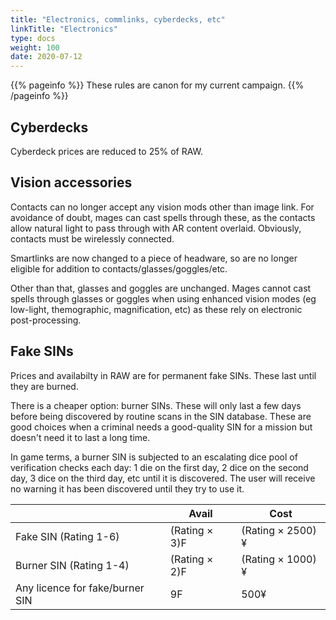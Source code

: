 ```yaml
---
title: "Electronics, commlinks, cyberdecks, etc"
linkTitle: "Electronics"
type: docs    
weight: 100
date: 2020-07-12
---
```


{{% pageinfo %}} 
These rules are canon for my current campaign.
{{% /pageinfo %}}

## Cyberdecks

Cyberdeck prices are reduced to 25% of RAW.

## Vision accessories

Contacts can no longer accept any vision mods other than image link. For avoidance of doubt, mages can cast spells through these, as the contacts allow natural light to pass through with AR content overlaid. Obviously, contacts must be wirelessly connected.

Smartlinks are now changed to a piece of headware, so are no longer eligible for addition to contacts/glasses/goggles/etc.

Other than that, glasses and goggles are unchanged. Mages cannot cast spells through glasses or goggles when using enhanced vision modes (eg low-light, themographic, magnification, etc) as these rely on electronic post-processing.

## Fake SINs

Prices and availabilty in RAW are for permanent fake SINs. These last until they are burned.

There is a cheaper option: burner SINs. These will only last a few days before being discovered by routine scans in the SIN database. These are good choices when a criminal needs a good-quality SIN for a mission but doesn't need it to last a long time.

In game terms, a burner SIN is subjected to an escalating dice pool of verification checks each day: 1 die on the first day, 2 dice on the second day, 3 dice on the third day, etc until it is discovered. The user will receive no warning it has been discovered until they try to use it.

|                           	| Avail         	| Cost             	|
|---------------------------	|---------------	|------------------	|
| Fake SIN (Rating 1-6)     	| (Rating × 3)F 	| (Rating × 2500)¥ 	|
| Burner SIN (Rating 1-4)   	| (Rating × 2)F 	| (Rating × 1000)¥ 	|
| Any licence for fake/burner SIN 	| 9F 	| 500¥  	|

